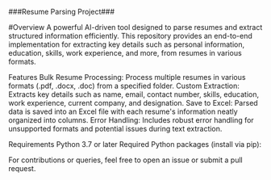 ###Resume Parsing Project###

#Overview
A powerful AI-driven tool designed to parse resumes and extract structured information efficiently. This repository provides an end-to-end implementation for extracting key details such as personal information, education, skills, work experience, and more, from resumes in various formats.



Features
Bulk Resume Processing: Process multiple resumes in various formats (.pdf, .docx, .doc) from a specified folder.
Custom Extraction: Extracts key details such as name, email, contact number, skills, education, work experience, current company, and designation.
Save to Excel: Parsed data is saved into an Excel file with each resume's information neatly organized into columns.
Error Handling: Includes robust error handling for unsupported formats and potential issues during text extraction.

Requirements
Python 3.7 or later
Required Python packages (install via pip):

For contributions or queries, feel free to open an issue or submit a pull request.






